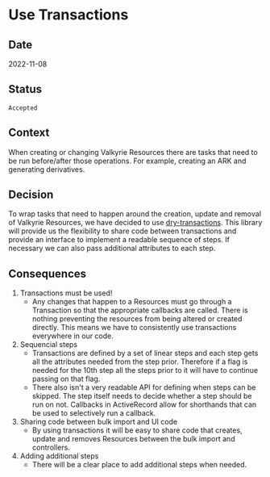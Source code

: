 # Use Transactions
   
## Date
2022-11-08

## Status
`Accepted`

## Context
When creating or changing Valkyrie Resources there are tasks that need to be run before/after those operations. For example, creating an ARK and generating derivatives.

## Decision
To wrap tasks that need to happen around the creation, update and removal of Valkyrie Resources, we have decided to use [dry-transactions](https://github.com/dry-rb/dry-transaction). This library will provide us the flexibility to share code between transactions and provide an interface to implement a readable sequence of steps. If necessary we can also pass additional attributes to each step. 

## Consequences
1. Transactions must be used! 
   * Any changes that happen to a Resources must go through a Transaction so that the appropriate callbacks are called. There is nothing preventing the resources from being altered or created directly. This means we have to consistently use transactions everywhere in our code.
2. Sequencial steps
   * Transactions are defined by a set of linear steps and each step gets all the attributes needed from the step prior. Therefore if a flag is needed for the 10th step all the steps prior to it will have to continue passing on that flag.
   * There also isn't a very readable API for defining when steps can be skipped. The step itself needs to decide whether a step should be run on not. Callbacks in ActiveRecord allow for shorthands that can be used to selectively run a callback.
3. Sharing code between bulk import and UI code
   * By using transactions it will be easy to share code that creates, update and removes Resources between the bulk import and controllers. 
4. Adding additional steps 
   * There will be a clear place to add additional steps when needed.

